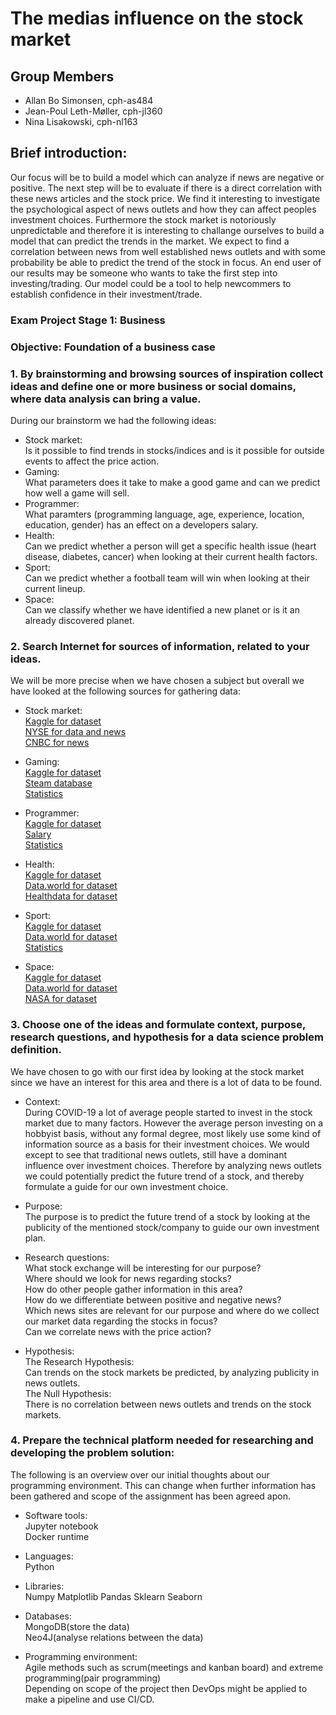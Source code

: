 # The medias influence on the stock market  

## Group Members

- Allan Bo Simonsen, cph-as484
- Jean-Poul Leth-Møller, cph-jl360
- Nina Lisakowski, cph-nl163

## Brief introduction:  
Our focus will be to build a model which can analyze if news are negative or positive. The next step will be to evaluate if there is a direct correlation with these news articles and the stock price. We find it interesting to investigate the psychological aspect of news outlets and how they can affect peoples investment choices. Furthermore the stock market is notoriously unpredictable and therefore it is interesting to challange ourselves to build a model that can predict the trends in the market. We expect to find a correlation between news from well established news outlets and with some probability be able to predict the trend of the stock in focus. An end user of our results may be someone who wants to take the first step into investing/trading. Our model could be a tool to help newcommers to establish confidence in their investment/trade.  

### Exam Project Stage 1: Business

### Objective: Foundation of a business case

### 1. By brainstorming and browsing sources of inspiration collect ideas and define one or more business or social domains, where data analysis can bring a value.  

During our brainstorm we had the following ideas:
- Stock market:  
Is it possible to find trends in stocks/indices and is it possible for outside events to affect the price action.
- Gaming:   
What parameters does it take to make a good game and can we predict how well a game will sell.
- Programmer:  
What paramters (programming language, age, experience, location, education, gender) has an effect on a developers salary.
- Health:  
Can we predict whether a person will get a specific health issue (heart disease, diabetes, cancer) when looking at their current health factors.
- Sport:  
Can we predict whether a football team will win when looking at their current lineup.  
- Space:  
Can we classify whether we have identified a new planet or is it an already discovered planet.

### 2. Search Internet for sources of information, related to your ideas.
We will be more precise when we have chosen a subject but overall we have looked at the following sources for gathering data:
- Stock market:  
[Kaggle for dataset](https://www.kaggle.com/)  
[NYSE for data and news](https://www.nyse.com/index)  
[CNBC for news](https://www.cnbc.com/world/?region=world)  

- Gaming:  
[Kaggle for dataset](https://www.kaggle.com/)  
[Steam database](https://steamdb.info/)  
[Statistics](https://www.statista.com/topics/1680/gaming/#topicHeader__wrapper)  

- Programmer:    
[Kaggle for dataset](https://www.kaggle.com/)  
[Salary](https://data.world/datasets/salary)  
[Statistics](https://review42.com/resources/video-game-statistics/)  

- Health:   
[Kaggle for dataset](https://www.kaggle.com/)  
[Data.world for dataset](https://data.world/datasets/health)  
[Healthdata for dataset](https://healthdata.gov/)  

- Sport:   
[Kaggle for dataset](https://www.kaggle.com/)  
[Data.world for dataset](https://data.world/datasets/sports)  
[Statistics](https://sports-statistics.com/sports-data/sports-data-sets-for-data-modeling-visualization-predictions-machine-learning/)  

- Space:  
[Kaggle for dataset](https://www.kaggle.com/)  
[Data.world for dataset](https://data.world/datasets/space)  
[NASA for dataset](https://data.nasa.gov/)  

### 3. Choose one of the ideas and formulate context, purpose, research questions, and hypothesis for a data science problem definition.
We have chosen to go with our first idea by looking at the stock market since we have an interest for this area and there is a lot of data to be found.   

- Context:  
During COVID-19 a lot of average people started to invest in the stock market due to many factors. However the average person investing on a hobbyist basis, without any formal degree, most likely use some kind of information source as a basis for their investment choices. We would except to see that traditional news outlets, still have a dominant influence over investment choices. Therefore by analyzing news outlets we could potentially predict the future trend of a stock, and thereby formulate a guide for our own investment choice.

- Purpose:  
The purpose is to predict the future trend of a stock by looking at the publicity of the mentioned stock/company to guide our own investment plan.    

- Research questions:      
What stock exchange will be interesting for our purpose?  
Where should we look for news regarding stocks?    
How do other people gather information in this area?    
How do we differentiate between positive and negative news?    
Which news sites are relevant for our purpose and where do we collect our market data regarding the stocks in focus?  
Can we correlate news with the price action?   

- Hypothesis:  
The Research Hypothesis:   
Can trends on the stock markets be predicted, by analyzing publicity in news outlets.  
The Null Hypothesis:  
There is no correlation between news outlets and trends on the stock markets.

### 4. Prepare the technical platform needed for researching and developing the problem solution:  

The following is an overview over our initial thoughts about our programming environment. This can change when further information has been gathered and scope of the assignment has been agreed apon.  

- Software tools:  
Jupyter notebook  
Docker runtime  

- Languages:  
Python  

- Libraries:  
Numpy
Matplotlib
Pandas
Sklearn
Seaborn

- Databases:  
MongoDB(store the data)  
Neo4J(analyse relations between the data)  

- Programming environment:  
Agile methods such as scrum(meetings and kanban board) and extreme programming(pair programming)  
Depending on scope of the project then DevOps might be applied to make a pipeline and use CI/CD.   



